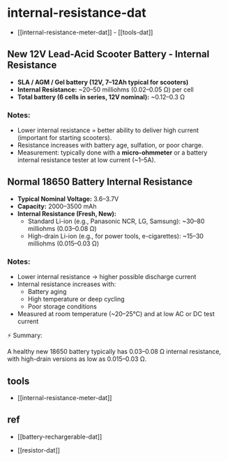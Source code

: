 
# internal-resistance-dat

- [[internal-resistance-meter-dat]] - [[tools-dat]]


## New 12V Lead-Acid Scooter Battery - Internal Resistance

- **SLA / AGM / Gel battery (12V, 7–12Ah typical for scooters)**  
- **Internal Resistance:** ~20–50 milliohms (0.02–0.05 Ω) per cell  
- **Total battery (6 cells in series, 12V nominal):** ~0.12–0.3 Ω  

### Notes:
- Lower internal resistance = better ability to deliver high current (important for starting scooters).  
- Resistance increases with battery age, sulfation, or poor charge.  
- Measurement: typically done with a **micro-ohmmeter** or a battery internal resistance tester at low current (~1–5A).


## Normal 18650 Battery Internal Resistance

- **Typical Nominal Voltage:** 3.6–3.7V  
- **Capacity:** 2000–3500 mAh  
- **Internal Resistance (Fresh, New):**
  - Standard Li-ion (e.g., Panasonic NCR, LG, Samsung): ~30–80 milliohms (0.03–0.08 Ω)
  - High-drain Li-ion (e.g., for power tools, e-cigarettes): ~15–30 milliohms (0.015–0.03 Ω)

### Notes:
- Lower internal resistance → higher possible discharge current  
- Internal resistance increases with:
  - Battery aging
  - High temperature or deep cycling
  - Poor storage conditions
- Measured at room temperature (~20–25°C) and at low AC or DC test current

⚡ Summary:

A healthy new 18650 battery typically has 0.03–0.08 Ω internal resistance, with high-drain versions as low as 0.015–0.03 Ω.


## tools 

- [[internal-resistance-meter-dat]]





## ref 

- [[battery-rechargerable-dat]]

- [[resistor-dat]]
